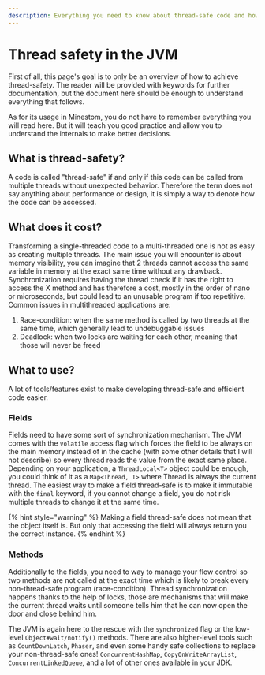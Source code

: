 ```yaml
---
description: Everything you need to know about thread-safe code and how to make it so
---
```


# Thread safety in the JVM

First of all, this page's goal is to only be an overview of how to achieve thread-safety. The reader will be provided with keywords for further documentation, but the document here should be enough to understand everything that follows.

As for its usage in Minestom, you do not have to remember everything you will read here. But it will teach you good practice and allow you to understand the internals to make better decisions.

## What is thread-safety?

A code is called "thread-safe" if and only if this code can be called from multiple threads without unexpected behavior. Therefore the term does not say anything about performance or design, it is simply a way to denote how the code can be accessed.

## What does it cost?

Transforming a single-threaded code to a multi-threaded one is not as easy as creating multiple threads. The main issue you will encounter is about memory visibility, you can imagine that 2 threads cannot access the same variable in memory at the exact same time without any drawback. Synchronization requires having the thread check if it has the right to access the X method and has therefore a cost, mostly in the order of nano or microseconds, but could lead to an unusable program if too repetitive. Common issues in multithreaded applications are:

1. Race-condition: when the same method is called by two threads at the same time, which generally lead to undebuggable issues
2. Deadlock: when two locks are waiting for each other, meaning that those will never be freed

## What to use?

A lot of tools/features exist to make developing thread-safe and efficient code easier.

### Fields

Fields need to have some sort of synchronization mechanism. The JVM comes with the `volatile` access flag which forces the field to be always on the main memory instead of in the cache \(with some other details that I will not describe\) so every thread reads the value from the exact same place. Depending on your application, a `ThreadLocal<T>` object could be enough, you could think of it as a `Map<Thread, T>` where Thread is always the current thread. The easiest way to make a field thread-safe is to make it immutable with the `final` keyword, if you cannot change a field, you do not risk multiple threads to change it at the same time.

{% hint style="warning" %}
Making a field thread-safe does not mean that the object itself is. But only that accessing the field will always return you the correct instance.
{% endhint %}

### Methods

Additionally to the fields, you need to way to manage your flow control so two methods are not called at the exact time which is likely to break every non-thread-safe program \(race-condition\). Thread synchronization happens thanks to the help of locks, those are mechanisms that will make the current thread waits until someone tells him that he can now open the door and close behind him.

The JVM is again here to the rescue with the `synchronized` flag or the low-level `Object#wait/notify()` methods. There are also higher-level tools such as `CountDownLatch`, `Phaser`, and even some handy safe collections to replace your non-thread-safe ones! `ConcurrentHashMap`, `CopyOnWriteArrayList`, `ConcurrentLinkedQueue`, and a lot of other ones available in your [JDK](https://docs.oracle.com/en/java/javase/11/docs/api/java.base/java/util/concurrent/package-summary.html).

